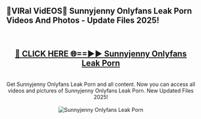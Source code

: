<h2>🔴VIRal VidEOS🔴 Sunnyjenny Onlyfans Leak Porn Videos And Photos - Update Files 2025!</h2>
<br>
<div align="center">
<h2><a href="https://virallinks.top/odZfE0" rel="nofollow">🔴 CLICK HERE 🌐==►► Sunnyjenny Onlyfans Leak Porn</a></h2>
<br>
Get Sunnyjenny Onlyfans Leak Porn and all content. Now you can access all videos and pictures of Sunnyjenny Onlyfans Leak Porn. New Updated Files 2025!
<br>
<br>
<a href="https://virallinks.top/odZfE0" rel="nofollow" data-target="animated-image.originalLink"><img src="https://i.imgur.com/dJHk4Zq.gif)" alt="Sunnyjenny Onlyfans Leak Porn" style="max-width: 100%; display: inline-block;" data-target="animated-image.originalImage"></a>
</div>
<br>
